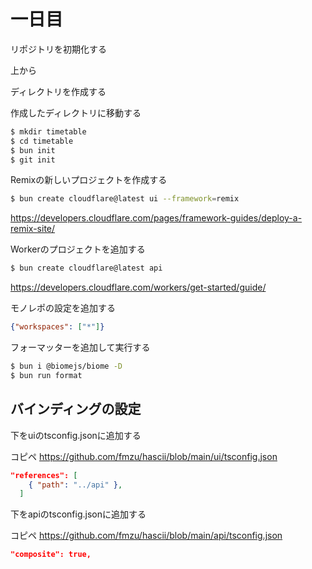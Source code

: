 # 一日目

リポジトリを初期化する

上から

ディレクトリを作成する

作成したディレクトリに移動する

```bash
$ mkdir timetable
$ cd timetable
$ bun init
$ git init
```

Remixの新しいプロジェクトを作成する

```bash
$ bun create cloudflare@latest ui --framework=remix
```

https://developers.cloudflare.com/pages/framework-guides/deploy-a-remix-site/

Workerのプロジェクトを追加する

```bash
$ bun create cloudflare@latest api
```

https://developers.cloudflare.com/workers/get-started/guide/

モノレポの設定を追加する

```json
{"workspaces": ["*"]}
```

フォーマッターを追加して実行する

```bash
$ bun i @biomejs/biome -D
$ bun run format
```

## バインディングの設定

下をuiのtsconfig.jsonに追加する

コピペ https://github.com/fmzu/hascii/blob/main/ui/tsconfig.json

```json
"references": [
    { "path": "../api" },
  ]
```

下をapiのtsconfig.jsonに追加する

コピペ https://github.com/fmzu/hascii/blob/main/api/tsconfig.json

```json
"composite": true,
```
